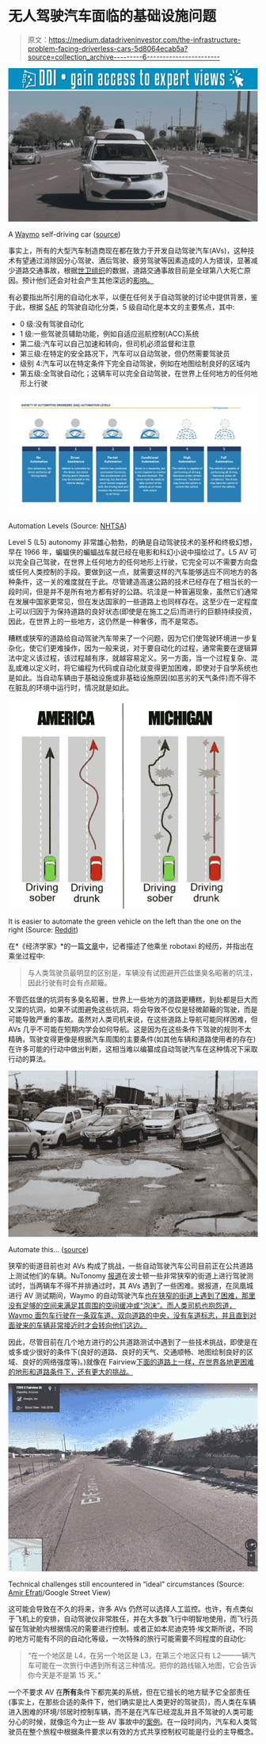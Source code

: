 # 无人驾驶汽车面临的基础设施问题

> 原文：<https://medium.datadriveninvestor.com/the-infrastructure-problem-facing-driverless-cars-5d8064ecab5a?source=collection_archive---------6----------------------->

[![](img/e65db49f3fad9ff3881ec3863861cd37.png)](http://www.track.datadriveninvestor.com/1B9E)![](img/f7ea1c044b3d4819822f5058d3a20213.png)

A [Waymo](https://waymo.com/) self-driving car ([source](https://twitter.com/WPCareySchool/status/1076250508762013697))

事实上，所有的大型汽车制造商现在都在致力于开发自动驾驶汽车(AVs)，这种技术有望通过消除因分心驾驶、酒后驾驶、疲劳驾驶等因素造成的人为错误，显著减少道路交通事故，根据[世卫组织](https://www.who.int/violence_injury_prevention/road_safety_status/2018/en/)的数据，道路交通事故目前是全球第八大死亡原因。预计他们还会对社会产生其他深远的[影响。](https://www.ben-evans.com/benedictevans/2017/3/20/cars-and-second-order-consequences)

有必要指出所引用的自动化水平，以便在任何关于自动驾驶的讨论中提供背景，鉴于此，根据 [SAE](https://blog.ansi.org/2018/09/sae-levels-driving-automation-j-3016-2018/) 的驾驶自动化分类，5 级自动化是本文的主要焦点，其中:

*   0 级:没有驾驶自动化
*   1 级:一些驾驶员辅助功能，例如自适应巡航控制(ACC)系统
*   第二级:汽车可以自己加速和转向，但司机必须监督和注意
*   第三级:在特定的安全路况下，汽车可以自动驾驶，但仍然需要驾驶员
*   级别 4:汽车可以在特定条件下完全自动驾驶，例如在地图绘制良好的区域内
*   第五级:全驾驶自动化；这辆车可以完全自动驾驶，在世界上任何地方的任何地形上行驶

![](img/c7d33b8b7c9ecc9c7704bbc20b3b096d.png)

Automation Levels (Source: [NHTSA](https://www.nhtsa.gov/technology-innovation/automated-vehicles-safety))

Level 5 (L5) autonomy 非常雄心勃勃，的确是自动驾驶技术的圣杯和终极幻想，早在 1966 年，蝙蝠侠的蝙蝠战车就已经在电影和科幻小说中描绘过了。L5 AV 可以完全自己驾驶，在世界上任何地方的任何地形上行驶，它完全可以不需要方向盘或任何人类控制的手段。要做到这一点，就需要这样的汽车能够适应不同地方的各种条件，这一关的难度就在于此。尽管建造高速公路的技术已经存在了相当长的一段时间，但是并不是所有地方都有好的公路。坑洼是一种普遍现象，虽然它们通常在发展中国家更常见，但在发达国家的一些道路上也同样存在。这至少在一定程度上可以归因于为保持道路的良好状态(即使是在施工之后)而进行的巨额持续投资，因此，在世界上的一些地方，这仍然是一种奢侈，而不是常态。

糟糕或狭窄的道路给自动驾驶汽车带来了一个问题，因为它们使驾驶环境进一步复杂化，使它们更难操作，因为一般来说，对于要自动化的过程，通常需要在逻辑算法中定义该过程，该过程越有序，就越容易定义。另一方面，当一个过程复杂、混乱或难以定义时，将它编程为代码或自动化就变得更加困难，即使对于自学系统也是如此。当自动车辆由于基础设施或非基础设施原因(如恶劣的天气条件)而不得不在脏乱的环境中运行时，情况就是如此。

![](img/e6207827a9127abe50863e09b509b3ad.png)

It is easier to automate the green vehicle on the left than the one on the right (Source: [Reddit](https://www.reddit.com/r/funny/comments/5bcfy1/driving_sober_vs_drunk_in_michigan/))

在*《经济学家》*的一篇[文章](https://www.economist.com/special-report/2018/03/01/autonomous-vehicles-are-just-around-the-corner?fsrc=scn/tw/te/bl/ed/autonomousvehiclesarejustaroundthecornerreinventingwheels)中，记者描述了他乘坐 robotaxi 的经历，并指出在乘坐过程中:

> 与人类驾驶员最明显的区别是，车辆没有试图避开匹兹堡臭名昭著的坑洼，因此行驶有时会有点颠簸。

不管匹兹堡的坑洞有多臭名昭著，世界上一些地方的道路更糟糕，到处都是巨大而又深的坑洞，如果不试图避免这些坑洞，将会导致不仅仅是轻微颠簸的驾驶，而是可能导致严重的事故。虽然对人类司机来说，在这些道路上导航可能同样困难，但 AVs 几乎不可能在短期内学会如何导航。这是因为在这些条件下驾驶的规则不太精确，驾驶变得更像是根据汽车周围的主要条件(如其他车辆和道路使用者的存在)在许多可能的行动中做出判断，这相当难以编纂成自动驾驶汽车在这种情况下采取行动的算法。

![](img/e511a989251cb4432a16ebad2ad2dcc2.png)

Automate this… ([source](https://i2.wp.com/www.pmnewsnigeria.com/wp-content/uploads/2015/10/This-is-Ilasamaja-road-as-result-of-pot-hole-Photo.-Idowu-Ogunleye.jpg?ssl=1))

狭窄的街道目前也对 AVs 构成了挑战，一些自动驾驶汽车公司目前正在公共道路上测试他们的车辆。NuTonomy [报道](https://www.boston.com/cars/car-news/2018/09/12/self-driving-cars-boston)在波士顿一些非常狭窄的街道上进行驾驶测试时，当两辆车不得不并排通过时，其 AVs 遇到了一些困难。据报道，在凤凰城进行 AV 测试期间，Waymo 的自动驾驶汽车[也在狭窄的街道上遇到了困难，那里没有足够的空间来满足其周围的空间缓冲或“泡沫”。而人类司机也抱怨道，Waymo 面包车行驶在一条双车道、双向道路的中央，没有车道标志，并且直到对面驶来的车辆非常接近时才会转向他们这边。](https://twitter.com/amir/status/1067449174117908480)

因此，尽管目前在几个地方进行的公共道路测试中遇到了一些技术挑战，即使是在或多或少很好的条件下(良好的道路、良好的天气、交通顺畅、地图绘制良好的区域、良好的网络强度等)。)就像在 Fairview[下面的道路上一样，在世界各地更困难的地形和道路条件下，还有更大的挑战。](https://twitter.com/amir/status/1034444554609610753)

![](img/6f8f33f315b78308a1b0d4888884fd6e.png)

Technical challenges still encountered in “ideal” circumstances (Source: [Amir Efrati](https://twitter.com/amir/status/1034444554609610753)/Google Street View)

这可能会导致在不久的将来，许多 AVs 仍然可以选择人工监控。也许，有点类似于飞机上的安排，自动驾驶仪非常胜任，并在大多数飞行中明智地使用，而飞行员留在驾驶舱内根据情况的需要进行控制。或者正如本尼迪克特·埃文斯所说，不同的地方可能有不同的自动化等级，一次特殊的旅行可能需要不同程度的自动化:

> “在一个地区是 L4，在另一个地区是 L3，在第三个地区只有 L2——一辆汽车可能在一次旅行中遇到所有这三种情况。把你的路线输入地图，它会告诉你今天是不是第 15 天。”

一个不要求 AV 在**所有**条件下都完美的系统，但在它擅长的地方赋予它全部责任(事实上，在那些合适的条件下，他们确实是比人类更好的驾驶员)，而人类在车辆进入困难的环境/邻居时控制车辆，而不是在汽车已经混乱并且不驾驶的人类可能分心的时候，就像迄今为止一些 AV 事故中的[案例](https://www.theverge.com/2018/6/22/17492320/safety-driver-self-driving-uber-crash-hulu-police-report)。在一段时间内，汽车和人类驾驶员在整个旅程中根据条件要求以有效的方式共享控制权可能是行业的主导概念。